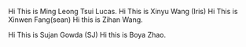 Hi This is Ming Leong Tsui Lucas.
Hi This is Xinyu Wang (Iris)
Hi This is Xinwen Fang(sean)
Hi this is Zihan Wang.

Hi This is Sujan Gowda (SJ)
Hi this is Boya Zhao.


